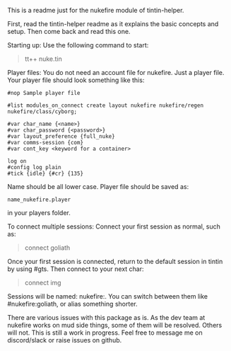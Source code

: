 This is a readme just for the nukefire module of tintin-helper.

First, read the tintin-helper readme as it explains the basic concepts
and setup. Then come back and read this one.

Starting up:
Use the following command to start:
>tt++ nuke.tin

Player files:
You do not need an account file for nukefire. Just a player file.
Your player file should look something like this:
```
#nop Sample player file

#list modules_on_connect create layout nukefire nukefire/regen nukefire/class/cyborg;

#var char_name {<name>}
#var char_password {<password>}
#var layout_preference {full_nuke}
#var comms-session {com}
#var cont_key <keyword for a container>

log on
#config log plain
#tick {idle} {#cr} {135}
```
Name should be all lower case. Player file should be saved as:

`name_nukefire.player`

in your players folder.

To connect multiple sessions:
Connect your first session as normal, such as:

>connect goliath

Once your first session is connected, return to the default session in
tintin by using #gts.
Then connect to your next char:

>connect img

Sessions will be named: nukefire:<name of char>. You can switch between
them like #nukefire:goliath, or alias something shorter.

There are various issues with this package as is. As the dev team
at nukefire works on mud side things, some of them will be resolved.
Others will not. This is still a work in progress. Feel free to message
me on discord/slack or raise issues on github.